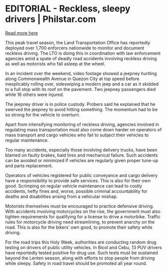 # EDITORIAL - Reckless, sleepy drivers | Philstar.com

[Read more here](https://www.philstar.com/opinion/2025/04/17/2436580/editorial-reckless-sleepy-drivers)

This peak travel season, the Land Transportation Office has reportedly deployed over 1,700 enforcers nationwide to monitor and document reckless driving. The LTO is doing this in coordination with law enforcement agencies amid a spate of deadly road accidents involving reckless driving as well as motorists who fall asleep at the wheel.

In an incident over the weekend, video footage showed a jeepney hurtling along Commonwealth Avenue in Quezon City at top speed before inexplicably rolling over, sideswiping a modern jeep and a car as it skidded to a full stop with its roof on the pavement. Two jeepney passengers died while 16 others were injured.

The jeepney driver is in police custody. Probers said he explained that he swerved the jeepney to avoid hitting something. The momentum had to be so strong for the vehicle to overturn.

Apart from intensifying monitoring of reckless driving, agencies involved in regulating mass transportation must also come down harder on operators of mass transport and cargo vehicles who fail to subject their vehicles to regular maintenance.

Too many accidents, especially those involving delivery trucks, have been blamed on faulty brakes, bald tires and mechanical failure. Such accidents can be avoided or minimized if vehicles are regularly given proper tune-up and parts replacement.

Operators of vehicles registered for public conveyance and cargo delivery have a responsibility to provide safe services. This is also for their own good. Scrimping on regular vehicle maintenance can lead to costly accidents, hefty fines and, worse, possible criminal accountability for deaths and disabilities arising from a vehicular mishap.

Motorists themselves must be encouraged to practice defensive driving. With accidents involving motorcycles on the rise, the government must also tighten requirements for qualifying for a license to drive a motorbike. Traffic rules for motorcycle driving need streamlining, to prevent anarchy on the road. This is also for the bikers’ own good, to promote their safety while driving.

For the road trips this Holy Week, authorities are conducting random drug testing on drivers of public utility vehicles. In Bicol and Cebu, 13 PUV drivers have reportedly tested positive for drug use. Such tests must be sustained beyond the Lenten season, along with efforts to stop people from driving while sleepy. Safety in road travel should be promoted all year round.